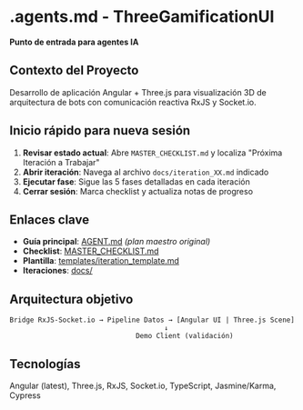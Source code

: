 # .agents.md - ThreeGamificationUI
**Punto de entrada para agentes IA**

## Contexto del Proyecto
Desarrollo de aplicación Angular + Three.js para visualización 3D de arquitectura de bots con comunicación reactiva RxJS y Socket.io.

## Inicio rápido para nueva sesión

1. **Revisar estado actual**: Abre `MASTER_CHECKLIST.md` y localiza "Próxima Iteración a Trabajar"
2. **Abrir iteración**: Navega al archivo `docs/iteration_XX.md` indicado
3. **Ejecutar fase**: Sigue las 5 fases detalladas en cada iteración
4. **Cerrar sesión**: Marca checklist y actualiza notas de progreso

## Enlaces clave
- **Guía principal**: [AGENT.md](../AGENT.md) *(plan maestro original)*
- **Checklist**: [MASTER_CHECKLIST.md](MASTER_CHECKLIST.md)
- **Plantilla**: [templates/iteration_template.md](templates/iteration_template.md)
- **Iteraciones**: [docs/](docs/)

## Arquitectura objetivo
```
Bridge RxJS-Socket.io → Pipeline Datos → [Angular UI | Three.js Scene]
                                      ↓
                               Demo Client (validación)
```

## Tecnologías
Angular (latest), Three.js, RxJS, Socket.io, TypeScript, Jasmine/Karma, Cypress
